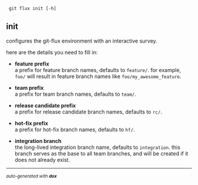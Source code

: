 
     git flux init [-h]


## init

configures the git-flux environment with an interactive survey.

here are the details you need to fill in:

- **feature prefix**  
  a prefix for feature branch names, defaults to `feature/`.
  for example, `foo/` will result in feature branch names like `foo/my_awesome_feature`.

- **team prefix**  
  a prefix for team branch names, defaults to `team/`.

- **release candidate prefix**  
  a prefix for release candidate branch names, defaults to `rc/`.

- **hot-fix prefix**  
  a prefix for hot-fix branch names, defaults to `hf/`.

- **integration branch**  
  the long-lived integration branch name, defaults to `integration`.
  this branch serves as the base to all team branches, and will be created if it does not already exist.



---

<sub><i>auto-generated with <b>dox</b></i></sub>
